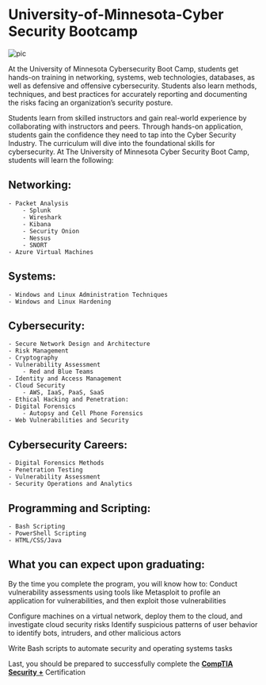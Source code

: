 # University-of-Minnesota-Cyber Security Bootcamp

![pic](6._Certifications/IMAGE/University_of_Minnesotacybersecurity-boot-camp/cybersecurity-boot-camp.PNG)

At the University of Minnesota Cybersecurity Boot Camp, students get hands-on training in networking, systems, web technologies, databases, as well as defensive and offensive cybersecurity. Students also learn methods, techniques, and best practices for accurately reporting and documenting the risks facing an organization’s security posture.

 Students learn from skilled instructors and gain real-world experience by collaborating with instructors and peers. Through hands-on application, students gain the confidence they need to tap into the Cyber Security Industry. The curriculum will dive into the foundational skills for cybersecurity. At The University of Minnesota Cyber Security Boot Camp, students will learn the following:

## Networking:

    - Packet Analysis
        - Splunk
        - Wireshark
        - Kibana
        - Security Onion
        - Nessus
        - SNORT 
    - Azure Virtual Machines

## Systems:

    - Windows and Linux Administration Techniques
    - Windows and Linux Hardening

## Cybersecurity:

    - Secure Network Design and Architecture
    - Risk Management
    - Cryptography
    - Vulnerability Assessment
        - Red and Blue Teams 
    - Identity and Access Management
    - Cloud Security
        - AWS, IaaS, PaaS, SaaS
    - Ethical Hacking and Penetration:
    - Digital Forensics 
        - Autopsy and Cell Phone Forensics 
    - Web Vulnerabilities and Security

## Cybersecurity Careers:

    - Digital Forensics Methods
    - Penetration Testing
    - Vulnerability Assessment
    - Security Operations and Analytics

## Programming and Scripting:

    - Bash Scripting
    - PowerShell Scripting
    - HTML/CSS/Java
    
## What you can expect upon graduating:

By the time you complete the program, you will know how to:
Conduct vulnerability assessments using tools like Metasploit to profile an application for vulnerabilities, and then exploit those vulnerabilities

Configure machines on a virtual network, deploy them to the cloud, and investigate cloud security risks
Identify suspicious patterns of user behavior to identify bots, intruders, and other malicious actors

Write Bash scripts to automate security and operating systems tasks

Last, you should be prepared to successfully complete the **<u>CompTIA Security +</u>** Certification
